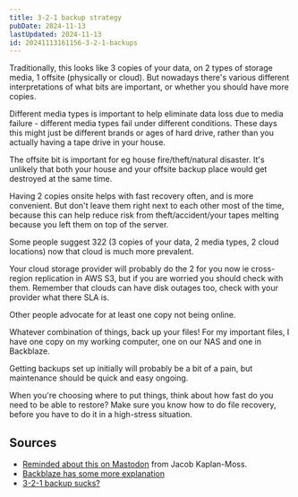 ```yaml
---
title: 3-2-1 backup strategy
pubDate: 2024-11-13
lastUpdated: 2024-11-13
id: 20241113161156-3-2-1-backups
---
```


Traditionally, this looks like 3 copies of your data, on 2 types of storage media, 1 offsite (physically or cloud). But nowadays there's various different interpretations of what bits are important, or whether you should have more copies.

Different media types is important to help eliminate data loss due to media failure - different media types fail under different conditions. These days this might just be different brands or ages of hard drive, rather than you actually having a tape drive in your house.

The offsite bit is important for eg house fire/theft/natural disaster. It's unlikely that both your house and your offsite backup place would get destroyed at the same time.

Having 2 copies onsite helps with fast recovery often, and is more convenient. But don't leave them right next to each other most of the time, because this can help reduce risk from theft/accident/your tapes melting because you left them on top of the server.

Some people suggest 322 (3 copies of your data, 2 media types, 2 cloud locations) now that cloud is much more prevalent.

Your cloud storage provider will probably do the 2 for you now ie cross-region replication in AWS S3, but if you are worried you should check with them. Remember that clouds can have disk outages too, check with your provider what there SLA is.

Other people advocate for at least one copy not being online.

Whatever combination of things, back up your files! For my important files, I have one copy on my working computer, one on our NAS and one in Backblaze.

Getting backups set up initially will probably be a bit of a pain, but maintenance should be quick and easy ongoing.

When you're choosing where to put things, think about how fast do you need to be able to restore? Make sure you know how to do file recovery, before you have to do it in a high-stress situation.

## Sources

- [Reminded about this on Mastodon](https://social.jacobian.org/@jacob/113473338504591549) from Jacob Kaplan-Moss.
- [Backblaze has some more explanation](https://www.backblaze.com/blog/the-3-2-1-backup-strategy/)
- [3-2-1 backup sucks?](https://www.unitrends.com/blog/3-2-1-backup-sucks)
